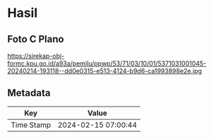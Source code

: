 # Hasil

## Foto C Plano

https://sirekap-obj-formc.kpu.go.id/a93a/pemilu/ppwp/53/71/03/10/01/5371031001045-20240214-193118--dd0e0315-e513-4124-b9d6-ca1993898e2e.jpg


## Metadata

| Key        | Value               |
| ---------- | ------------------- |
| Time Stamp | 2024-02-15 07:00:44 |



